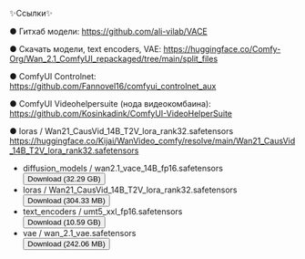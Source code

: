 ✨Ссылки✨

● Гитхаб модели:
https://github.com/ali-vilab/VACE

● Скачать модели, text encoders, VAE:
https://huggingface.co/Comfy-Org/Wan_2.1_ComfyUI_repackaged/tree/main/split_files

● ComfyUI Controlnet:
https://github.com/Fannovel16/comfyui_controlnet_aux

● ComfyUI Videohelpersuite (нода видеокомбаина):
https://github.com/Kosinkadink/ComfyUI-VideoHelperSuite

● loras / Wan21_CausVid_14B_T2V_lora_rank32.safetensors
https://huggingface.co/Kijai/WanVideo_comfy/resolve/main/Wan21_CausVid_14B_T2V_lora_rank32.safetensors


<ul id="pv_id_32_list" class="p-listbox-list" tabindex="-1" 
role="listbox" aria-multiselectable="false" aria-disabled="false" data-pc-section="list"><li id="pv_id_32_0" class="p-listbox-option" role="option" aria-selected="false" aria-disabled="false" aria-setsize="4" aria-posinset="1" data-pc-section="option" data-p-selected="false" data-p-focused="false" data-p-disabled="false"><!----><div data-v-7a5ec643="" class="flex flex-row items-center gap-2"><div><div><span title="https://huggingface.co/Comfy-Org/Wan_2.1_ComfyUI_repackaged/resolve/main/split_files/diffusion_models/wan2.1_vace_14B_fp16.safetensors">diffusion_models / wan2.1_vace_14B_fp16.safetensors</span></div><!----></div><div><button class="p-button p-component p-button-outlined p-button-sm" type="button" aria-label="Download (32.29 GB)" data-pc-name="button" data-p-disabled="false" title="https://huggingface.co/Comfy-Org/Wan_2.1_ComfyUI_repackaged/resolve/main/split_files/diffusion_models/wan2.1_vace_14B_fp16.safetensors" pc73="" data-pc-section="root"><!----><span class="p-button-label" data-pc-section="label">Download (32.29 GB)</span><!----></button></div></div></li><li id="pv_id_32_1" class="p-listbox-option p-focus" role="option" aria-selected="false" aria-disabled="false" aria-setsize="4" aria-posinset="2" data-pc-section="option" data-p-selected="false" data-p-focused="true" data-p-disabled="false"><!----><div data-v-7a5ec643="" class="flex flex-row items-center gap-2"><div><div><span title="https://huggingface.co/Kijai/WanVideo_comfy/resolve/main/Wan21_CausVid_14B_T2V_lora_rank32.safetensors">loras / Wan21_CausVid_14B_T2V_lora_rank32.safetensors</span></div><!----></div><div><button class="p-button p-component p-button-outlined p-button-sm" type="button" aria-label="Download (304.33 MB)" data-pc-name="button" data-p-disabled="false" title="https://huggingface.co/Kijai/WanVideo_comfy/resolve/main/Wan21_CausVid_14B_T2V_lora_rank32.safetensors" pc74="" data-pc-section="root"><!----><span class="p-button-label" data-pc-section="label">Download (304.33 MB)</span><!----></button></div></div></li><li id="pv_id_32_2" class="p-listbox-option" role="option" aria-selected="false" aria-disabled="false" aria-setsize="4" aria-posinset="3" data-pc-section="option" data-p-selected="false" data-p-focused="false" data-p-disabled="false"><!----><div data-v-7a5ec643="" class="flex flex-row items-center gap-2"><div><div><span title="https://huggingface.co/Comfy-Org/Wan_2.1_ComfyUI_repackaged/resolve/main/split_files/text_encoders/umt5_xxl_fp16.safetensors">text_encoders / umt5_xxl_fp16.safetensors</span></div><!----></div><div><button class="p-button p-component p-button-outlined p-button-sm" type="button" aria-label="Download (10.59 GB)" data-pc-name="button" data-p-disabled="false" title="https://huggingface.co/Comfy-Org/Wan_2.1_ComfyUI_repackaged/resolve/main/split_files/text_encoders/umt5_xxl_fp16.safetensors" pc75="" data-pc-section="root"><!----><span class="p-button-label" data-pc-section="label">Download (10.59 GB)</span><!----></button></div></div></li><li id="pv_id_32_3" class="p-listbox-option" role="option" aria-selected="false" aria-disabled="false" aria-setsize="4" aria-posinset="4" data-pc-section="option" data-p-selected="false" data-p-focused="false" data-p-disabled="false"><!----><div data-v-7a5ec643="" class="flex flex-row items-center gap-2"><div><div><span title="https://huggingface.co/Comfy-Org/Wan_2.1_ComfyUI_repackaged/resolve/main/split_files/vae/wan_2.1_vae.safetensors">vae / wan_2.1_vae.safetensors</span></div><!----></div><div><button class="p-button p-component p-button-outlined p-button-sm" type="button" aria-label="Download (242.06 MB)" data-pc-name="button" data-p-disabled="false" title="https://huggingface.co/Comfy-Org/Wan_2.1_ComfyUI_repackaged/resolve/main/split_files/vae/wan_2.1_vae.safetensors" pc76="" data-pc-section="root"><!----><span class="p-button-label" data-pc-section="label">Download (242.06 MB)</span><!----></button></div></div></li><!----></ul>